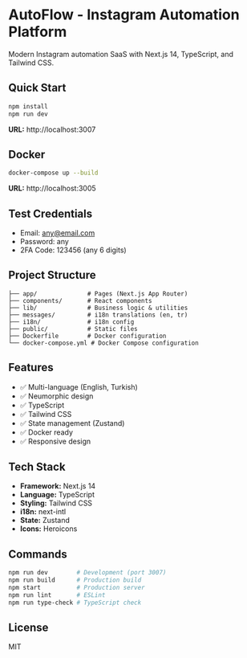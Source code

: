 # AutoFlow - Instagram Automation Platform

Modern Instagram automation SaaS with Next.js 14, TypeScript, and Tailwind CSS.

## Quick Start

```bash
npm install
npm run dev
```

**URL:** http://localhost:3007

## Docker

```bash
docker-compose up --build
```

**URL:** http://localhost:3005

## Test Credentials

- Email: any@email.com
- Password: any
- 2FA Code: 123456 (any 6 digits)

## Project Structure

```
├── app/              # Pages (Next.js App Router)
├── components/       # React components
├── lib/              # Business logic & utilities
├── messages/         # i18n translations (en, tr)
├── i18n/             # i18n config
├── public/           # Static files
├── Dockerfile        # Docker configuration
└── docker-compose.yml # Docker Compose configuration
```

## Features

- ✅ Multi-language (English, Turkish)
- ✅ Neumorphic design
- ✅ TypeScript
- ✅ Tailwind CSS
- ✅ State management (Zustand)
- ✅ Docker ready
- ✅ Responsive design

## Tech Stack

- **Framework:** Next.js 14
- **Language:** TypeScript
- **Styling:** Tailwind CSS
- **i18n:** next-intl
- **State:** Zustand
- **Icons:** Heroicons

## Commands

```bash
npm run dev        # Development (port 3007)
npm run build      # Production build
npm start          # Production server
npm run lint       # ESLint
npm run type-check # TypeScript check
```

## License

MIT
